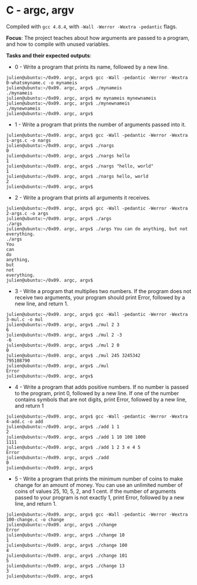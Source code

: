 # C - argc, argv

Compiled with `gcc 4.8.4`, with `-Wall -Werror -Wextra -pedantic` flags.

**Focus**: The project teaches about how arguments are passed to a program, and how to compile with unused variables.

**Tasks and their expected outputs**:
- 0 - Write a program that prints its name, followed by a new line.
```
julien@ubuntu:~/0x09. argc, argv$ gcc -Wall -pedantic -Werror -Wextra 0-whatsmyname.c -o mynameis
julien@ubuntu:~/0x09. argc, argv$ ./mynameis 
./mynameis
julien@ubuntu:~/0x09. argc, argv$ mv mynameis mynewnameis
julien@ubuntu:~/0x09. argc, argv$ ./mynewnameis 
./mynewnameis
julien@ubuntu:~/0x09. argc, argv$ 
```
- 1 - Write a program that prints the number of arguments passed into it.
```
julien@ubuntu:~/0x09. argc, argv$ gcc -Wall -pedantic -Werror -Wextra 1-args.c -o nargs
julien@ubuntu:~/0x09. argc, argv$ ./nargs 
0
julien@ubuntu:~/0x09. argc, argv$ ./nargs hello
1
julien@ubuntu:~/0x09. argc, argv$ ./nargs "hello, world"
1
julien@ubuntu:~/0x09. argc, argv$ ./nargs hello, world
2
julien@ubuntu:~/0x09. argc, argv$ 
```
- 2 - Write a program that prints all arguments it receives.
```
julien@ubuntu:~/0x09. argc, argv$ gcc -Wall -pedantic -Werror -Wextra 2-args.c -o args
julien@ubuntu:~/0x09. argc, argv$ ./args 
./args
julien@ubuntu:~/0x09. argc, argv$ ./args You can do anything, but not everything.
./args
You
can
do
anything,
but
not
everything.
julien@ubuntu:~/0x09. argc, argv$ 
```
- 3 - Write a program that multiplies two numbers. If the program does not receive two arguments, your program should print Error, followed by a new line, and return 1. 
```
julien@ubuntu:~/0x09. argc, argv$ gcc -Wall -pedantic -Werror -Wextra 3-mul.c -o mul
julien@ubuntu:~/0x09. argc, argv$ ./mul 2 3
6
julien@ubuntu:~/0x09. argc, argv$ ./mul 2 -3
-6
julien@ubuntu:~/0x09. argc, argv$ ./mul 2 0
0
julien@ubuntu:~/0x09. argc, argv$ ./mul 245 3245342
795108790
julien@ubuntu:~/0x09. argc, argv$ ./mul
Error
julien@ubuntu:~/0x09. argc, argv$
``` 
- 4 - Write a program that adds positive numbers. If no number is passed to the program, print 0, followed by a new line. If one of the number contains symbols that are not digits, print Error, followed by a new line, and return 1
```
julien@ubuntu:~/0x09. argc, argv$ gcc -Wall -pedantic -Werror -Wextra 4-add.c -o add
julien@ubuntu:~/0x09. argc, argv$ ./add 1 1
2
julien@ubuntu:~/0x09. argc, argv$ ./add 1 10 100 1000
1111
julien@ubuntu:~/0x09. argc, argv$ ./add 1 2 3 e 4 5
Error
julien@ubuntu:~/0x09. argc, argv$ ./add
0
julien@ubuntu:~/0x09. argc, argv$ 
```
- 5 - Write a program that prints the minimum number of coins to make change for an amount of money. You can use an unlimited number of coins of values 25, 10, 5, 2, and 1 cent. if the number of arguments passed to your program is not exactly 1, print Error, followed by a new line, and return 1. 
```
julien@ubuntu:~/0x09. argc, argv$ gcc -Wall -pedantic -Werror -Wextra 100-change.c -o change
julien@ubuntu:~/0x09. argc, argv$ ./change 
Error
julien@ubuntu:~/0x09. argc, argv$ ./change 10
1
julien@ubuntu:~/0x09. argc, argv$ ./change 100
4
julien@ubuntu:~/0x09. argc, argv$ ./change 101
5
julien@ubuntu:~/0x09. argc, argv$ ./change 13
3
julien@ubuntu:~/0x09. argc, argv$ 
```
